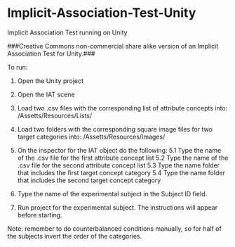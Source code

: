 # Implicit-Association-Test-Unity
Implicit Association Test running on Unity

###Creative Commons non-commercial share alike version of an Implicit Association Test for Unity.###

To run:

1. Open the Unity project
2. Open the IAT scene

3. Load two .csv files with the corresponding list of attribute concepts into: /Assetts/Resources/Lists/
4. Load two folders with the corresponding square image files for two target categories into: /Assetts/Resources/Images/

5. On the inspector for the IAT object do the following:
  5.1 Type the name of the .csv file for the first attribute concept list
  5.2 Type the name of the .csv file for the second attribute concept list
  5.3 Type the name folder that includes the first target concept category
  5.4 Type the name folder that includes the second target concept category

6. Type the name of the experimental subject in the Subject ID field.

7. Run project for the experimental subject. The instructions will appear before starting.


Note: remember to do counterbalanced conditions manually, so for half of the subjects invert the order of the categories. 
